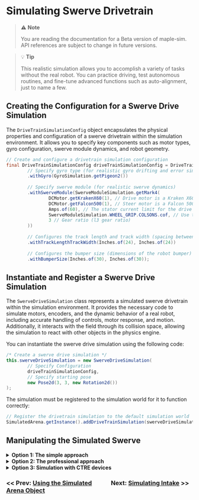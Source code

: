 # Simulating Swerve Drivetrain

> ⚠️ **Note**
>
> You are reading the documentation for a Beta version of maple-sim. API references are subject to change in future versions.

> 💡 **Tip**
> 
> This realistic simulation allows you to accomplish a variety of tasks without the real robot. You can practice driving, test autonomous routines, and fine-tune advanced functions such as auto-alignment, just to name a few.



## Creating the Configuration for a Swerve Drive Simulation

The `DriveTrainSimulationConfig` object encapsulates the physical properties and configuration of a swerve drivetrain within the simulation environment. It allows you to specify key components such as motor types, gyro configuration, swerve module dynamics, and robot geometry. 

```java
// Create and configure a drivetrain simulation configuration
final DriveTrainSimulationConfig driveTrainSimulationConfig = DriveTrainSimulationConfig.Default()
        // Specify gyro type (for realistic gyro drifting and error simulation)
        .withGyro(GyroSimulation.getPigeon2())
        
        // Specify swerve module (for realistic swerve dynamics)
        .withSwerveModule(SwerveModuleSimulation.getMark4(
                DCMotor.getKrakenX60(1), // Drive motor is a Kraken X60
                DCMotor.getFalcon500(1), // Steer motor is a Falcon 500
                Amps.of(60), // The stator current limit for the drive motor is 60A
                SwerveModuleSimulation.WHEEL_GRIP.COLSONS.cof, // Use the COF for Colson Wheels
                3 // Gear ratio (l3 gear ratio)
        ))
        
        // Configures the track length and track width (spacing between swerve modules)
        .withTrackLengthTrackWidth(Inches.of(24), Inches.of(24))
        
        // Configures the bumper size (dimensions of the robot bumper)
        .withBumperSize(Inches.of(30), Inches.of(30));
```

## Instantiate and Register a Swerve Drive Simulation

The `SwerveDriveSimulation` class represents a simulated swerve drivetrain within the simulation environment. It provides the necessary code to simulate motors, encoders, and the dynamic behavior of a real robot, including accurate handling of controls, motor response, and motion. Additionally, it interacts with the field through its collision space, allowing the simulation to react with other objects in the physics engine.

You can instantiate the swerve drive simulation using the following code:

```java
/* Create a swerve drive simulation */
this.swerveDriveSimulation = new SwerveDriveSimulation(
        // Specify Configuration
        driveTrainSimulationConfig, 
        // Specify starting pose
        new Pose2d(3, 3, new Rotation2d())
);
```

The simulation must be registered to the simulation world for it to function correctly:

```java
// Register the drivetrain simulation to the default simulation world
SimulatedArena.getInstance().addDriveTrainSimulation(swerveDriveSimulation); 
```

## Manipulating the Simulated Swerve
<details>
    <summary><strong>Option 1: The simple approach</strong></summary>
    <p><em>This approach emphasizes ease of use while maintaining a reasonably accurate model of robot behavior. Although the physics simulation is realistic enough to accurately mimic your drivetrain, the code used to manipulate the simulated drivetrain is embedded into maple-sim for convenience. As a result, it may differ slightly from the code running on your real robot.</em></p>
    <h4>See <a href="https://shenzhen-robotics-alliance.github.io/maple-sim/3.1_SWERVE_SIM_EZ_MODE.html">Swerve Simulation: SimplifiedSwerveSimulation</a></h4>
</details>
<details>
    <summary><strong>Option 2: The professional approach</strong></summary>
    <p><em>This approach to simulating swerve drive accurately mimics the behavior of your drivetrain code by running the exact same code used on the real robot directly on the simulated robot. While this ensures high fidelity in the simulation, it does require a significant amount of effort to set up properly.</em></p>
    <h4>See <a href="https://shenzhen-robotics-alliance.github.io/maple-sim/3.2_SWERVE_SIM_HARDWARE_ABSTRACTION.html">Swerve Simulation: Hardware Abstraction</a></h4>
</details>
<details>
    <summary><strong>Option 3: Simulation with CTRE devices</strong></summary>
    <p>Comming soon, <a href='https://github.com/Shenzhen-Robotics-Alliance/maple-sim/tree/CTRE-simulation-support'>view progess</a></p>
</details>

<div style="display:flex">
    <h3 style="width:49%"><< Prev: <a href="https://shenzhen-robotics-alliance.github.io/maple-sim/2_USING_THE_SIMULATED_ARENA.html">Using the Simulated Arena Object</a></h3>
    <h3 style="width:49%" align="right">Next: <a href="https://shenzhen-robotics-alliance.github.io/maple-sim/4_SIMULATING_INTAKE.html">Simulating Intake</a> >></h3>
</div>